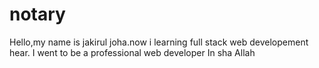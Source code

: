 # notary
Hello,my name is jakirul joha.now i learning full stack web developement hear. I went to be a professional web developer In sha Allah 
